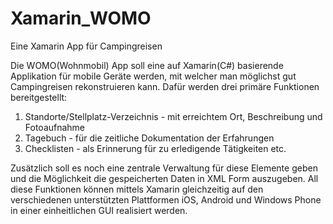 # Xamarin_WOMO
Eine Xamarin App für Campingreisen

Die WOMO(Wohnmobil) App soll eine auf Xamarin(C#)
basierende Applikation für mobile Geräte werden, mit welcher man möglichst gut
Campingreisen rekonstruieren kann. Dafür werden drei primäre Funktionen
bereitgestellt:

1. Standorte/Stellplatz-Verzeichnis - mit erreichtem Ort, Beschreibung und Fotoaufnahme
2. Tagebuch - für die zeitliche Dokumentation der Erfahrungen
3. Checklisten - als Erinnerung für zu erledigende Tätigkeiten etc.

Zusätzlich soll es noch eine zentrale Verwaltung für
diese Elemente geben und die Möglichkeit die gespeicherten Daten in XML Form
auszugeben. All diese Funktionen können mittels Xamarin gleichzeitig auf den
verschiedenen unterstützten Plattformen iOS, Android und Windows Phone in einer
einheitlichen GUI realisiert werden.
